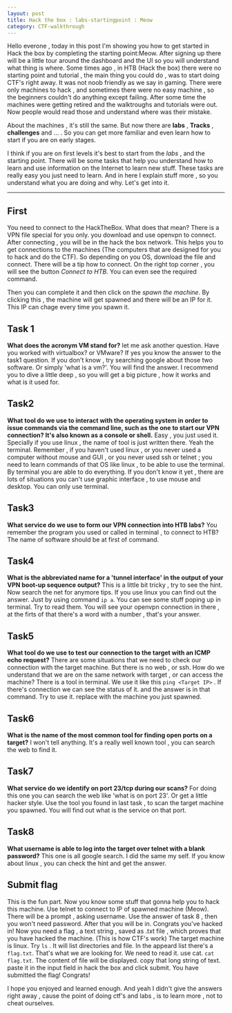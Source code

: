 ```yaml
---
layout: post
title: Hack the box : labs-startingpoint : Meow
category: CTF-walkthrough
---
```


Hello everone , today in this post I'm showing you how to get started in Hack the box by completing the starting point:Meow. After signing up there will be a little tour around the dashboard and the UI
so you will understand what thing is where.
Some times ago , in HTB (Hack the box) there were no starting point and tutorial , the main thing you could do , was to start doing CTF's right away. It was not noob friendly
as we say in gaming. There were only machines to hack , and sometimes there were no easy machine , so the beginners couldn't do anything except failing. After some time the 
machines were getting retired and the walktroughs and tutorials were out. Now people would read those and understand where was their mistake.

About the machines , it's still the same. But now there are **labs** , **Tracks** , **challenges** and ... . So you can get more familiar and even learn how to start if you
are on early stages.

I think if you are on first levels it's best to start from the *labs* , and the starting point. There will be some tasks that help you understand how to learn and use information
on the Internet to learn new stuff. These tasks are really easy you just need to learn. And in here I explain stuff more , so you understand what you are doing and why. Let's get into it.

------------------------

## First
You need to connect to the HackTheBox. What does that mean? There is a VPN file special for you only. you download and use openvpn to connect. After connecting , you will be
in the hack the box network. This helps you to get connections to the machines (The computers that are designed for you to hack and do the CTF). So depending on you OS,
download the file and connect. There will be a tip how to connect. On the right top corner , you will see the button *Connect to HTB*. You can even see the required command.

Then you can complete it and then click on the *spawn the machine*. By clicking this , the machine will get spawned and there will be an IP for it. This IP can chage every time
you spawn it.


## Task 1
**What does the acronym VM stand for?**
let me ask another question. Have you worked with virtualbox? or VMware? If yes you know the answer to the task1 question. If you don't know , try searching google about those two
software. Or simply 'what is a vm?'. You will find the answer. I recommend you to dive a little deep , so you will get a big picture , how it works and what is it used for.

## Task2
**What tool do we use to interact with the operating system in order to issue commands via the command line, such as the one to start our VPN connection? It's also known as a console or shell.**
Easy , you just used it. Specially if you use linux , the name of tool is just written there. Yeah the terminal. Remember , if you haven't used linux , or you never used a computer without mouse and GUI ,
or you never used ssh or telnet ; you need to learn commands of that OS like linux , to be able to use the terminal. By terminal you are able to do everything. If you don't know it yet , there are 
lots of situations you can't use graphic interface , to use mouse and desktop. You can only use terminal.

## Task3
**What service do we use to form our VPN connection into HTB labs?**
You remember the program you used or called in terminal , to connect to HTB? The name of software should be at first of command.

## Task4
**What is the abbreviated name for a 'tunnel interface' in the output of your VPN boot-up sequence output?**
This is a little bit tricky , try to see the hint. Now search the net for anymore tips.
If you use linux you can find out the answer. Just by using command `ip a`. You can see some stuff poping up in terminal. Try to read them. You will see your openvpn connection
in there , at the firts of that there's a word with a number , that's your answer.

## Task5
**What tool do we use to test our connection to the target with an ICMP echo request?**
There are some situations that we need to check our connection with the target machine. But there is no web , or ssh. How do we understand that we are on the same network 
with target , or can access the machine?
There is a tool in terminal. We use it like this `ping <Target IP>` . If there's connection we can see the status of it.
and the answer is in that command. Try to use it. replace <Target IP> with the machine you just spawned.

## Task6
**What is the name of the most common tool for finding open ports on a target?**
I won't tell anything. It's a really well known tool , you can search the web to find it.

## Task7
**What service do we identify on port 23/tcp during our scans?**
For doing this one you can search the web like 'what is on port 23'. Or get a little hacker style. Use the tool you found in last task , to scan the target machine you spawned.
You will find out what is the service on that port.

## Task8
**What username is able to log into the target over telnet with a blank password?**
This one is all google search. I did the same my self. If you know about linux , you can check the hint and get the answer.

## Submit flag
This is the fun part. Now you know some stuff that gonna help you to hack this machine. Use telnet to connect to IP of spawned machine (Meow). There will be a prompt , asking
username. Use the answer of task 8 , then you won't need password.
After that you will be in. Congrats you've hacked in!
Now you need a flag , a text string , saved as .txt file , which proves that you have hacked the machine. (This is how CTF's work)
The target machine is linux. Try `ls` . It will list directories and file. 
In the appeard list there's a `flag.txt`. That's what we are looking for. We need to read it.
use cat. `cat flag.txt`. The content of file will be displayed. copy that long string of text. paste it in the input field in hack the box and click submit.
You have submitted the flag! Congrats!

I hope you enjoyed and learned enough. And yeah I didn't give the answers right away , cause the point of doing ctf's and labs , is to learn more , not to cheat ourselves.


